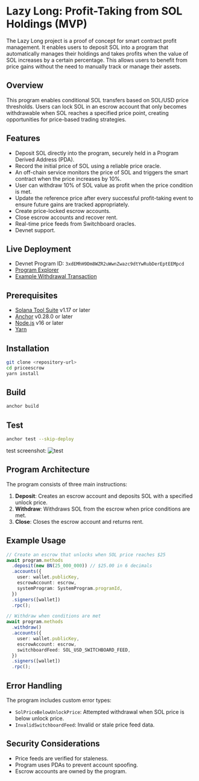 # Lazy Long:  Profit-Taking from SOL Holdings (MVP)

The Lazy Long project is a proof of concept for smart contract profit management. It enables users to deposit SOL into a program that automatically manages their holdings and takes  profits when the value of SOL increases by a certain percentage. This allows users to benefit from price gains without the need to manually track or manage their assets.

## Overview

This program enables conditional SOL transfers based on SOL/USD price thresholds. Users can lock SOL in an escrow account that only becomes withdrawable when SOL reaches a specified price point, creating opportunities for  price-based trading strategies.

## Features

- Deposit SOL directly into the program, securely held in a Program Derived Address (PDA).
- Record the initial price of SOL using a reliable price oracle.
- An off-chain service monitors the price of SOL and triggers the smart contract when the price increases by 10%.
- User can withdraw 10% of SOL value as profit when the price condition is met.
- Update the reference price after every successful profit-taking event to ensure future gains are tracked appropriately.
- Create price-locked escrow accounts.
- Close escrow accounts and recover rent.
- Real-time price feeds from Switchboard oracles.
- Devnet support.

## Live Deployment

- Devnet Program ID: `3xdEMhH9Dm8WZR2uWwnZwazc9dtYwRubDerEptEEMpcd`
- [Program Explorer](https://solscan.io/account/3xdEMhH9Dm8WZR2uWwnZwazc9dtYwRubDerEptEEMpcd?cluster=devnet)
- [Example Withdrawal Transaction](https://solscan.io/tx/ncP3hVfa6PjVBoV318Ga9DDuocqjFoDsuYxtgaKQTnAgkjNKDFvbkjW5KuY9jQyprL5JzraeRxxakBRm1TzzQTh?cluster=devnet)



## Prerequisites

- [Solana Tool Suite](https://docs.solana.com/cli/install-solana-cli-tools) v1.17 or later
- [Anchor](https://www.anchor-lang.com/docs/installation) v0.28.0 or later
- [Node.js](https://nodejs.org/) v16 or later
- [Yarn](https://yarnpkg.com/)

## Installation

```bash
git clone <repository-url>
cd priceescrow
yarn install
```

## Build

```bash
anchor build
```

## Test

```bash
anchor test --skip-deploy
```

test screenshot:
![test](images/Screenshot%202024-11-29%20at%201.40.33%20PM.png)

## Program Architecture

The program consists of three main instructions:

1. **Deposit**: Creates an escrow account and deposits SOL with a specified unlock price.
2. **Withdraw**: Withdraws SOL from the escrow when price conditions are met.
3. **Close**: Closes the escrow account and returns rent.

## Example Usage

```typescript
// Create an escrow that unlocks when SOL price reaches $25
await program.methods
  .deposit(new BN(25_000_000)) // $25.00 in 6 decimals
  .accounts({
    user: wallet.publicKey,
    escrowAccount: escrow,
    systemProgram: SystemProgram.programId,
  })
  .signers([wallet])
  .rpc();

// Withdraw when conditions are met
await program.methods
  .withdraw()
  .accounts({
    user: wallet.publicKey,
    escrowAccount: escrow,
    switchboardFeed: SOL_USD_SWITCHBOARD_FEED,
  })
  .signers([wallet])
  .rpc();
```

## Error Handling

The program includes custom error types:

- `SolPriceBelowUnlockPrice`: Attempted withdrawal when SOL price is below unlock price.
- `InvalidSwitchboardFeed`: Invalid or stale price feed data.

## Security Considerations

- Price feeds are verified for staleness.
- Program uses PDAs to prevent account spoofing.
- Escrow accounts are owned by the program.

